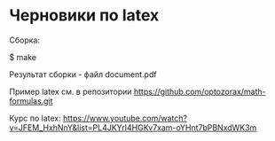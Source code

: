 # Черновики по latex

Сборка: 

$ make

Результат сборки - файл document.pdf

Пример latex см. в репозитории https://github.com/optozorax/math-formulas.git

Курс по latex: https://www.youtube.com/watch?v=JFEM_HxhNnY&list=PL4JKYrI4HGKv7xam-oYHnt7bPBNxdWK3m

